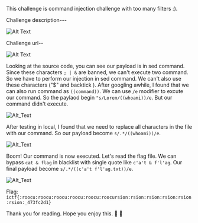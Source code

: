 This challenge is command injection challenge with too many filters :).

Challenge description---

![Alt Text](https://i.imgur.com/uf0JkE4.png)

Challenge url--

![Alt Text](https://i.imgur.com/wQRRDvD.png)

Looking at the source code, you can see our payload is in sed command. Since these characters `; | &` are banned, we can't execute two command. So we have to perform our injection in sed command. We can't also use these characters ("$" and backtick ). After googling awhile, I found that we can also run command as `((command))`. We can use `/e` modifier to excute our command. So the paylaod begin `"s/Lorem/((whoami))/e`. But our command didn't execute.

![Alt_Text](https://i.imgur.com/cScOaqu.png)

After testing in local, I found that we need to replace all characters in the file with our command. So our payload become `s/.*/((whoami))/e`.

![Alt_Text](https://i.imgur.com/rv8fYr9.png)

Boom! Our command is now executed. Let's read the flag file. We can bypass `cat & flag` in blacklist with single quote  like `c'a't & f'l'ag`. Our final payload become `s/.*/((c'a't f'l'ag.txt))/e`.

![Alt_Text](https://i.imgur.com/UGtTuPo.png)

Flag: `ictf{:roocu:roocu:roocu:roocu:roocu:roocursion:rsion:rsion:rsion:rsion:rsion:_473fc2d1}`


Thank you for reading. Hope you enjoy this. :cowboy_hat_face: :cowboy_hat_face:



